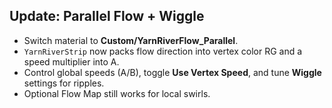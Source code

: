 

## Update: Parallel Flow + Wiggle
- Switch material to **Custom/YarnRiverFlow_Parallel**.
- `YarnRiverStrip` now packs flow direction into vertex color RG and a speed multiplier into A.
- Control global speeds (A/B), toggle **Use Vertex Speed**, and tune **Wiggle** settings for ripples.
- Optional Flow Map still works for local swirls.
